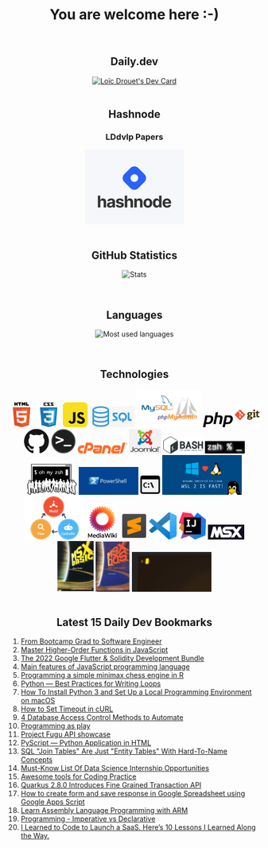 <h1 align="center"> You are welcome here :-)</h1>

<br />

<div align="center">
    <h2>Daily.dev</h2>    
    <a href="https://app.daily.dev/LDdvlp">
        <img
            src="https://api.daily.dev/devcards/6a2db644d7b342d5924aa8a261fc3c97.png?r=d2h" width="400"
            alt="Loïc Drouet's Dev Card" 
        />
    </a>
</div>

<br />

<div align="center">
    <h2>Hashnode</h2>
    <h3>LDdvlp Papers</h3>
    <a href="https://lddvlp.hashnode.dev/">
        <img 
            src="/images/00-hashnode-logo.jfif" 
            width="200" alt="LDdvlp Papers" 
        />
    </a>
</div>

<br />

<div align="center">
    <h2>GitHub Statistics</h2>
    
![Stats](https://github-readme-stats.vercel.app/api?username=lddvlp&show_icons=true&theme=radical&count_private=true)

</div>

<br />

<div align="center">
    <h2>Languages</h2>

![Most used languages](https://github-readme-stats.vercel.app/api/top-langs/?username=lddvlp)

</div>

<br />

<div align="center">
    <h2>Technologies</h2>

<!-- Image #01    -->
<img alt="HTML5" width="50px" src="https://raw.githubusercontent.com/github/explore/80688e429a7d4ef2fca1e82350fe8e3517d3494d/topics/html/html.png" />

<!-- Image #02    -->
<img alt="CSS3" width="50px" src="https://raw.githubusercontent.com/github/explore/80688e429a7d4ef2fca1e82350fe8e3517d3494d/topics/css/css.png" />

<!-- Image #03    -->
<img alt="JavaScript" width="50px"   src="/images/03-javascript-logo.png" />

<!-- Image #04    -->
<img alt="SQL" width="90px" src="/images/04-sql-logo.jpg" />

<!-- Image #05    -->
<img alt="phpMyAdmin-MySQL" width="130px" src="/images/05-phpmyadmin-mysql-logo.png" />

<!-- Image #06    -->
<img alt="PHP" width="60px" src="/images/06-php-logo-alt.png" />

<!-- Image #07    -->
<img alt="Git" width="50px" src="https://raw.githubusercontent.com/github/explore/80688e429a7d4ef2fca1e82350fe8e3517d3494d/topics/git/git.png" />

<!-- Image #08    -->
<img alt="GitHub" width="50px" src="https://raw.githubusercontent.com/github/explore/78df643247d429f6cc873026c0622819ad797942/topics/github/github.png" />

<!-- Image #09    -->
<img alt="Shell" width="50px" src="https://raw.githubusercontent.com/github/explore/80688e429a7d4ef2fca1e82350fe8e3517d3494d/topics/terminal/terminal.png" />

<!-- Image #10    -->
<img alt="cPanel" width="100px" src="/images/10-cpanel-logo.png" />

<!-- Image #11    -->
<img alt="Joomla!" width="65px" src="/images/11-joomla-logo.png" />

<!-- Image #12    -->
<img alt="Bash" width="80px" src="/images/12-bash-logo.png" />

<!-- Image #13    -->
<img alt="Zsh" width="80px" src="/images/13-zsh-logo.gif" />

<!-- Image #14    -->
<img alt="Oh My Zsh" width="100px" src="/images/14-oh_my_zsh-logo.png" />

<!-- Image #15    -->
<img alt="PowerShell" width="120px" src="/images/15-powershell-logo.jpg" />

<!-- Image #16    -->
<img alt="cmd" width="40px" src="/images/16-cmd-logo.png" />

<!-- Image #17    -->
<img alt="WSL2" width="160px" src="/images/17-wsl2-logo.jpg" />

<!-- Image #18    -->
<img alt="MVC" width="120px" src="/images/18-mvc-logo.jpg" />

<!-- Image #19    -->
<img alt="MediaWiki" width="65px" src="/images/19-mediawiki-logo.png" />

<!-- Image #90    -->
<img alt="Sublime Text" width="55px" src="/images/90-sublime_text-logo.png" />

<!-- Image #91    -->
<img alt="VS Code" width="55px" src="/images/91-vs_code-logo.png" />

<!-- Image #92    -->
<img alt="IntelliJ IDEA" width="55px" src="/images/92-intellij_idea.png" />

<!-- Image #95   -->
<img alt="MSX" width="73px" src="/images/95-msx-logo.png" />

<!-- Image #96    -->
<img alt="MSX-BASIC" width="73px" src="/images/96-msx_ basic-logo.jfif" />

<!-- Image #97    -->
<img alt="MSX-DOS" width="69px" src="/images/97-msx_dos-logo.jpg" />

<!-- Image #99    -->
<img alt="Amber Terminal" width="160px" src="/images/98-amber_terminal.gif" />

</div>

<br />

<div align="center">
    <h2>Latest 15 Daily Dev Bookmarks</h2>
</div>

<!-- daily.dev BOOKMARKS:START -->
1. [From Bootcamp Grad to Software Engineer](https://app.daily.dev/posts/UZHVLVeg-?utm_source=rss&utm_medium=bookmarks&utm_campaign=Yaq6rDv_C)
2. [Master Higher-Order Functions in JavaScript](https://app.daily.dev/posts/Z3MI6O8AR?utm_source=rss&utm_medium=bookmarks&utm_campaign=Yaq6rDv_C)
3. [The 2022 Google Flutter &amp; Solidity Development Bundle](https://app.daily.dev/posts/LQ_PNFVtA?utm_source=rss&utm_medium=bookmarks&utm_campaign=Yaq6rDv_C)
4. [Main features of JavaScript programming language](https://app.daily.dev/posts/yIHJUqZ6X?utm_source=rss&utm_medium=bookmarks&utm_campaign=Yaq6rDv_C)
5. [Programming a simple minimax chess engine in R](https://app.daily.dev/posts/_CMhfPMUJ?utm_source=rss&utm_medium=bookmarks&utm_campaign=Yaq6rDv_C)
6. [Python — Best Practices for Writing Loops](https://app.daily.dev/posts/xcHSWSgX8?utm_source=rss&utm_medium=bookmarks&utm_campaign=Yaq6rDv_C)
7. [How To Install Python 3 and Set Up a Local Programming Environment on macOS](https://app.daily.dev/posts/vG4C4oXxJ?utm_source=rss&utm_medium=bookmarks&utm_campaign=Yaq6rDv_C)
8. [How to Set Timeout in cURL](https://app.daily.dev/posts/_fkoshtfB?utm_source=rss&utm_medium=bookmarks&utm_campaign=Yaq6rDv_C)
9. [4 Database Access Control Methods to Automate](https://app.daily.dev/posts/iupBxTpKu?utm_source=rss&utm_medium=bookmarks&utm_campaign=Yaq6rDv_C)
10. [Programming as play](https://app.daily.dev/posts/BJSY8rLlP?utm_source=rss&utm_medium=bookmarks&utm_campaign=Yaq6rDv_C)
11. [Project Fugu API showcase](https://app.daily.dev/posts/Iy5ykQEqh?utm_source=rss&utm_medium=bookmarks&utm_campaign=Yaq6rDv_C)
12. [PyScript — Python Application in HTML](https://app.daily.dev/posts/60aDIgUJM?utm_source=rss&utm_medium=bookmarks&utm_campaign=Yaq6rDv_C)
13. [SQL &quot;Join Tables&quot; Are Just &quot;Entity Tables&quot; With Hard-To-Name Concepts](https://app.daily.dev/posts/DljtJztoc?utm_source=rss&utm_medium=bookmarks&utm_campaign=Yaq6rDv_C)
14. [Must-Know List Of Data Science Internship Opportunities](https://app.daily.dev/posts/BLyJCvURr?utm_source=rss&utm_medium=bookmarks&utm_campaign=Yaq6rDv_C)
15. [Awesome tools for Coding Practice](https://app.daily.dev/posts/c8su2yCib?utm_source=rss&utm_medium=bookmarks&utm_campaign=Yaq6rDv_C)
16. [Quarkus 2.8.0 Introduces Fine Grained Transaction API](https://app.daily.dev/posts/rkrVSajmQ?utm_source=rss&utm_medium=bookmarks&utm_campaign=Yaq6rDv_C)
17. [How to create form and save response in Google Spreadsheet using Google Apps Script](https://app.daily.dev/posts/tTHDplVwl?utm_source=rss&utm_medium=bookmarks&utm_campaign=Yaq6rDv_C)
18. [Learn Assembly Language Programming with ARM](https://app.daily.dev/posts/HkT6D2B0c?utm_source=rss&utm_medium=bookmarks&utm_campaign=Yaq6rDv_C)
19. [Programming - Imperative vs Declarative](https://app.daily.dev/posts/70qpURgG3?utm_source=rss&utm_medium=bookmarks&utm_campaign=Yaq6rDv_C)
20. [I Learned to Code to Launch a SaaS. Here’s 10 Lessons I Learned Along the Way.](https://app.daily.dev/posts/MkK9nm2Yn?utm_source=rss&utm_medium=bookmarks&utm_campaign=Yaq6rDv_C)

<!-- daily.dev BOOKMARKS:END -->
